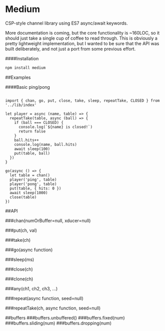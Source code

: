 # Medium
CSP-style channel library using ES7 async/await keywords.

More documentation is coming, but the core functionality is ~160LOC, so it should 
just take a single cup of coffee to read through. This is obviously a pretty 
lightweight implementation, but I wanted to be sure that the API was built 
deliberately, and not just a port from some previous effort.

####Installation

```javascript
npm install medium
```

##Examples

####Basic ping/pong
```

import { chan, go, put, close, take, sleep, repeatTake, CLOSED } from '../lib/index'

let player = async (name, table) => {
  repeatTake(table, async (ball) => {
    if (ball === CLOSED) {
      console.log(`${name} is closed!`)
      return false
    }
    ball.hits++
    console.log(name, ball.hits)
    await sleep(100)
    put(table, ball)
  })
}

go(async () => {
  let table = chan()
  player('ping', table)
  player('pong', table)
  put(table, { hits: 0 })
  await sleep(1000)
  close(table)
})

```

##API 

###chan(numOrBuffer=null, xducer=null)

###put(ch, val)

###take(ch)

###go(async function)

###sleep(ms)

###close(ch)

###clone(ch)

###any(ch1, ch2, ch3, ...)

###repeat(async function, seed=null)

###repeatTake(ch, async function, seed=null)

##buffers
###buffers.unbuffered()
###buffers.fixed(num)
###buffers.sliding(num)
###buffers.dropping(num)


